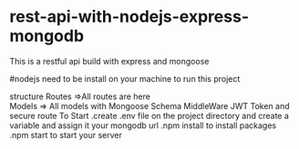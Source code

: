 # rest-api-with-nodejs-express-mongodb
This is a restful api build with express and mongoose

#nodejs need to be install on your machine to run this project

structure
Routes =>All routes are here<br>
Models => All models with Mongoose Schema
MiddleWare JWT Token and secure route
To Start 
.create .env file on the project directory and create a variable and assign it your mongodb url
.npm install to install packages
.npm start to start your server
